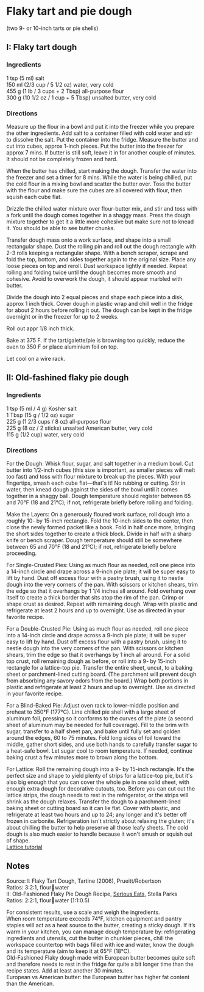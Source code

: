 # Flaky tart and pie dough  
(two 9- or 10-inch tarts or pie shells)

## I: Flaky tart dough 

### Ingredients  
1 tsp (5 ml) salt  
150 ml (2/3 cup / 5 1/2 oz) water, very cold  
455 g (1 lb / 3 cups + 2 Tbsp) all-purpose flour  
300 g (10 1/2 oz / 1 cup + 5 Tbsp) unsalted butter, very cold  

### Directions  
Measure up the flour in a bowl and put it into the freezer while you prepare the other ingredients.
Add salt to a container filled with cold water and stir to dissolve the salt. Put the container into the fridge.
Measure the butter and cut into cubes, approx 1-inch pieces. Put the butter into the freezer for approx 7 mins. 
If butter is still soft, leave it in for another couple of minutes. It should not be completely 
frozen and hard.  

When the butter has chilled, start making the dough. Transfer the water into the freezer and set a timer for 8 mins. While the water is being chilled, put the cold flour in a mixing bowl and scatter the butter over. Toss the butter with the flour and make sure the cubes are all covered with flour, then squish each cube flat.  

Drizzle the chilled water mixture over flour-butter mix, and stir and toss with a fork until the dough comes together in a shaggy mass. Press the dough mixture together to get it a little more cohesive but make sure not to knead it. You should be able to see butter chunks.  

Transfer dough mass onto a work surface, and shape into a small rectangular shape. Dust the rolling pin and roll out the dough rectangle with 2-3 rolls keeping a rectangular shape. With a bench scraper, scrape and fold the top, bottom, and sides together again to the original size. Place any loose pieces on top and reroll. Dust workspace lightly if needed. Repeat rolling and folding twice until the dough becomes more smooth and cohesive. Avoid to overwork the dough, it should appear marbled with butter.  

Divide the dough into 2 equal pieces and shape each piece into a disk, approx 1 inch thick. Cover dough in plastic wrap and chill well in the fridge for about 2 hours before rolling it out. The dough can be kept in the fridge overnight or in the freezer for up to 2 weeks.  

Roll out appr 1/8 inch thick.  

Bake at 375 F. If the tart/galette/pie is browning too quickly, reduce the oven to 350 F or place aluminium foil on top.  

Let cool on a wire rack.  
  
  
## II: Old-fashined flaky pie dough  

### Ingredients  
1 tsp (5 ml / 4 g) Kosher salt  
1 Tbsp (15 g / 1/2 oz) sugar  
225 g (1 2/3 cups / 8 oz) all-purpose flour  
225 g (8 oz / 2 sticks) unsalted American butter, very cold  
115 g (1/2 cup) water, very cold  

### Directions  
For the Dough: Whisk flour, sugar, and salt together in a medium bowl. Cut butter into 1/2-inch cubes (this size is important, as smaller pieces will melt too fast) and toss with flour mixture to break up the pieces. With your fingertips, smash each cube flat—that's it! No rubbing or cutting. Stir in water, then knead dough against the sides of the bowl until it comes together in a shaggy ball. Dough temperature should register between 65 and 70°F (18 and 21°C); if not, refrigerate briefly before rolling and folding.  

Make the Layers: On a generously floured work surface, roll dough into a roughly 10- by 15-inch rectangle. Fold the 10-inch sides to the center, then close the newly formed packet like a book. Fold in half once more, bringing the short sides together to create a thick block. Divide in half with a sharp knife or bench scraper. Dough temperature should still be somewhere between 65 and 70°F (18 and 21°C); if not, refrigerate briefly before proceeding.  

For Single-Crusted Pies: Using as much flour as needed, roll one piece into a 14-inch circle and drape across a 9-inch pie plate; it will be super easy to lift by hand. Dust off excess flour with a pastry brush, using it to nestle dough into the very corners of the pan. With scissors or kitchen shears, trim the edge so that it overhangs by 1 1/4 inches all around. Fold overhang over itself to create a thick border that sits atop the rim of the pan. Crimp or shape crust as desired. Repeat with remaining dough. Wrap with plastic and refrigerate at least 2 hours and up to overnight. Use as directed in your favorite recipe.  

For a Double-Crusted Pie: Using as much flour as needed, roll one piece into a 14-inch circle and drape across a 9-inch pie plate; it will be super easy to lift by hand. Dust off excess flour with a pastry brush, using it to nestle dough into the very corners of the pan. With scissors or kitchen shears, trim the edge so that it overhangs by 1 inch all around. For a solid top crust, roll remaining dough as before, or roll into a 9- by 15-inch rectangle for a lattice-top pie. Transfer the entire sheet, uncut, to a baking sheet or parchment-lined cutting board. (The parchment will prevent dough from absorbing any savory odors from the board.) Wrap both portions in plastic and refrigerate at least 2 hours and up to overnight. Use as directed in your favorite recipe.  

For a Blind-Baked Pie: Adjust oven rack to lower-middle position and preheat to 350°F (177°C). Line chilled pie shell with a large sheet of aluminum foil, pressing so it conforms to the curves of the plate (a second sheet of aluminum may be needed for full coverage). Fill to the brim with sugar, transfer to a half sheet pan, and bake until fully set and golden around the edges, 60 to 75 minutes. Fold long sides of foil toward the middle, gather short sides, and use both hands to carefully transfer sugar to a heat-safe bowl. Let sugar cool to room temperature. If needed, continue baking crust a few minutes more to brown along the bottom.    

For Lattice: Roll the remaining dough into a 9- by 15-inch rectangle. It's the perfect size and shape to yield plenty of strips for a lattice-top pie, but it's also big enough that you can cover the whole pie in one solid sheet, with enough extra dough for decorative cutouts, too. Before you can cut out the lattice strips, the dough needs to rest in the refrigerator, or the strips will shrink as the dough relaxes. Transfer the dough to a parchment-lined baking sheet or cutting board so it can lie flat. Cover with plastic, and refrigerate at least two hours and up to 24; any longer and it's better off frozen in carbonite. Refrigeration isn't strictly about relaxing the gluten; it's about chilling the butter to help preserve all those leafy sheets. The cold dough is also much easier to handle because it won't smush or squish out of shape.  
[Lattice tutorial](https://www.seriouseats.com/2016/06/how-to-weave-a-lattice-pie.html)  


Notes
---
Source:
I: Flaky Tart Dough, Tartine (2006), Prueitt/Robertson  
Ratios: 3:2:1, flour:butter:water  
II: Old-Fashioned Flaky Pie Dough Recipe, [Serious Eats](https://www.seriouseats.com/recipes/2016/06/old-fashioned-flaky-pie-dough-recipe.html), Stella Parks  
Ratios: 2:2:1, flour:butter:water (1:1:0.5)  

For consistent results, use a scale and weigh the ingredients.  
When room temperature exceeds 74°F, kitchen equipment and pantry staples will act as a heat source to the butter, creating a sticky dough. If it’s warm in your kitchen, you can manage dough temperature by: refrigerating ingredients and utensils, cut the butter in chunkier pieces, chill the workspace countertop with bags filled with ice and water, know the dough and its temperature (aim to keep it at 65°F (18°C).  
Old-Fashioned Flaky dough made with European butter becomes quite soft and therefore needs to rest in the fridge for quite a bit longer time than the recipe states. Add at least another 30 minutes.  
European vs American butter: the European butter has higher fat content than the American.
